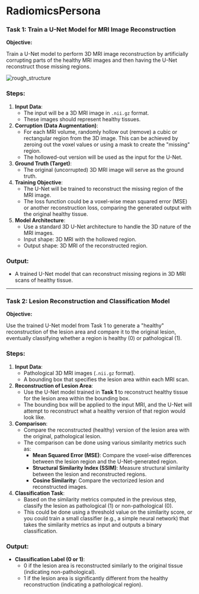 # RadiomicsPersona

### Task 1: Train a U-Net Model for MRI Image Reconstruction

**Objective:**

Train a U-Net model to perform 3D MRI image reconstruction by artificially corrupting parts of the healthy MRI images and then having the U-Net reconstruct those missing regions.

![rough_structure](https://github.com/user-attachments/assets/6d0d148a-71b6-4a93-86cf-97ebdadc2ea0)


### Steps:

1. **Input Data**:
    - The input will be a 3D MRI image in `.nii.gz` format.
    - These images should represent healthy tissues.
2. **Corruption (Data Augmentation)**:
    - For each MRI volume, randomly hollow out (remove) a cubic or rectangular region from the 3D image. This can be achieved by zeroing out the voxel values or using a mask to create the "missing" region.
    - The hollowed-out version will be used as the input for the U-Net.
3. **Ground Truth (Target)**:
    - The original (uncorrupted) 3D MRI image will serve as the ground truth.
4. **Training Objective**:
    - The U-Net will be trained to reconstruct the missing region of the MRI image.
    - The loss function could be a voxel-wise mean squared error (MSE) or another reconstruction loss, comparing the generated output with the original healthy tissue.
5. **Model Architecture**:
    - Use a standard 3D U-Net architecture to handle the 3D nature of the MRI images.
    - Input shape: 3D MRI with the hollowed region.
    - Output shape: 3D MRI of the reconstructed region.

### Output:

- A trained U-Net model that can reconstruct missing regions in 3D MRI scans of healthy tissue.

---

### Task 2: Lesion Reconstruction and Classification Model

**Objective:**

Use the trained U-Net model from Task 1 to generate a "healthy" reconstruction of the lesion area and compare it to the original lesion, eventually classifying whether a region is healthy (0) or pathological (1).

### Steps:

1. **Input Data**:
    - Pathological 3D MRI images (`.nii.gz` format).
    - A bounding box that specifies the lesion area within each MRI scan.
2. **Reconstruction of Lesion Area**:
    - Use the U-Net model trained in **Task 1** to reconstruct healthy tissue for the lesion area within the bounding box.
    - The bounding box will be applied to the input MRI, and the U-Net will attempt to reconstruct what a healthy version of that region would look like.
3. **Comparison**:
    - Compare the reconstructed (healthy) version of the lesion area with the original, pathological lesion.
    - The comparison can be done using various similarity metrics such as:
        - **Mean Squared Error (MSE)**: Compare the voxel-wise differences between the lesion region and the U-Net-generated region.
        - **Structural Similarity Index (SSIM)**: Measure structural similarity between the lesion and reconstructed regions.
        - **Cosine Similarity**: Compare the vectorized lesion and reconstructed images.
4. **Classification Task**:
    - Based on the similarity metrics computed in the previous step, classify the lesion as pathological (1) or non-pathological (0).
    - This could be done using a threshold value on the similarity score, or you could train a small classifier (e.g., a simple neural network) that takes the similarity metrics as input and outputs a binary classification.

### Output:

- **Classification Label (0 or 1)**:
    - 0 if the lesion area is reconstructed similarly to the original tissue (indicating non-pathological).
    - 1 if the lesion area is significantly different from the healthy reconstruction (indicating a pathological region).
